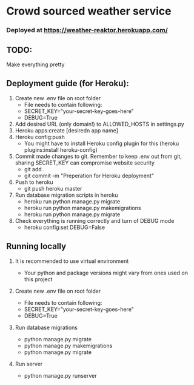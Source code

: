 # Crowd sourced weather service

### Deployed at https://weather-reaktor.herokuapp.com/

## TODO:
Make everything pretty


## Deployment guide (for Heroku):

1) Create new .env file on root folder
    * File needs to contain following:
    * SECRET_KEY="your-secret-key-goes-here"
    * DEBUG=True
2) Add desired URL (only domain!) to ALLOWED_HOSTS in settings.py
3) Heroku apps:create [desiredn app name]
4) Heroku config:push
    * You might have to install Heroku config plugin for this
    (heroku plugins:install heroku-config)
5) Commit made changes to git. Remember to keep .env out from git,
sharing SECRET_KEY can compromise  website security
    * git add .
    * git commit -m "Preperation for Heroku deployment"
6) Push to heroku
    * git push heroku master
7) Run database migration scripts in heroku
    * heroku run python manage.py migrate
    * heroku run python manage.py makemigrations
    * heroku run python manage.py migrate
8) Check everything is running correctly and turn of DEBUG mode
    * heroku config:set DEBUG=False

## Running locally
1) It is recommended to use virtual environment
	* Your python and package versions might vary from ones used on this project

2) Create new .env file on root folder
    * File needs to contain following:
    * SECRET_KEY="your-secret-key-goes-here"
    * DEBUG=True
3) Run database migrations
	* python manage.py migrate
	* python manage.py makemigrations
	* python manage.py migrate
4) Run server
	* python manage.py runserver
